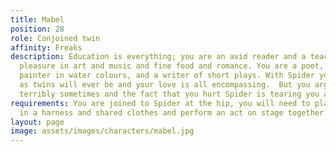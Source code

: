 ```yaml
---
title: Mabel
position: 28
role: Conjoined twin
affinity: Freaks
description: Education is everything; you are an avid reader and a teacher. You take
  pleasure in art and music and fine food and romance. You are a poet, an occasional
  painter in water colours, and a writer of short plays. With Spider you are as close
  as twins will ever be and your love is all encompassing.  But you argue and fight
  terribly sometimes and the fact that you hurt Spider is tearing you apart.
requirements: You are joined to Spider at the hip, you will need to play together
  in a harness and shared clothes and perform an act on stage together.
layout: page
image: assets/images/characters/mabel.jpg
---
```


